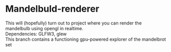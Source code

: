 # Mandelbuld-renderer
This will (hopefully) turn out to project where you can render the mandelbulb using opengl in realtime.<br/>
Dependencies: GLFW3, glew<br/>
This branch contains a functioning gpu-powered explorer of the mandelbrot set
